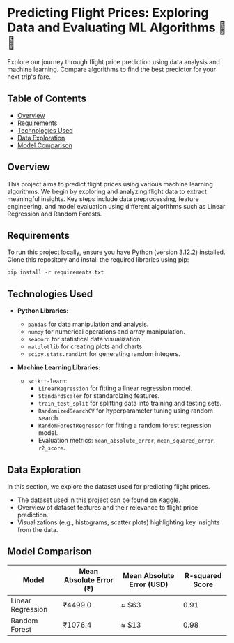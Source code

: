 # Predicting Flight Prices: Exploring Data and Evaluating ML Algorithms 🛫💸
Explore our journey through flight price prediction using data analysis and machine learning. Compare algorithms to find the best predictor for your next trip's fare.

## Table of Contents
- [Overview](#overview)
- [Requirements](#requirements)
- [Technologies Used](#technologies-used)
- [Data Exploration](#data-exploration)
- [Model Comparison](#model-comparison)

## Overview
This project aims to predict flight prices using various machine learning algorithms. We begin by exploring and analyzing flight data to extract meaningful insights. Key steps include data preprocessing, feature engineering, and model evaluation using different algorithms such as Linear Regression and Random Forests.

## Requirements
To run this project locally, ensure you have Python (version 3.12.2) installed. Clone this repository and install the required libraries using pip:

`pip install -r requirements.txt`

## Technologies Used

- **Python Libraries:**
  - `pandas` for data manipulation and analysis.
  - `numpy` for numerical operations and array manipulation.
  - `seaborn` for statistical data visualization.
  - `matplotlib` for creating plots and charts.
  - `scipy.stats.randint` for generating random integers.

- **Machine Learning Libraries:**
  - `scikit-learn`:
    - `LinearRegression` for fitting a linear regression model.
    - `StandardScaler` for standardizing features.
    - `train_test_split` for splitting data into training and testing sets.
    - `RandomizedSearchCV` for hyperparameter tuning using random search.
    - `RandomForestRegressor` for fitting a random forest regression model.
    - Evaluation metrics: `mean_absolute_error`, `mean_squared_error`, `r2_score`.

## Data Exploration
In this section, we explore the dataset used for predicting flight prices. 

- The dataset used in this project can be found on [Kaggle](https://www.kaggle.com/datasets/shubhambathwal/flight-price-prediction).
- Overview of dataset features and their relevance to flight price prediction.
- Visualizations (e.g., histograms, scatter plots) highlighting key insights from the data.

## Model Comparison

| Model                | Mean Absolute Error (₹) | Mean Absolute Error (USD)   | R-squared Score |
|----------------------|-------------------------|-----------------------------|-----------------|
| Linear Regression    | ₹4499.0                 | ≈ $63                       | 0.91            |
| Random Forest        | ₹1076.4                 | ≈ $13                       | 0.98            |

